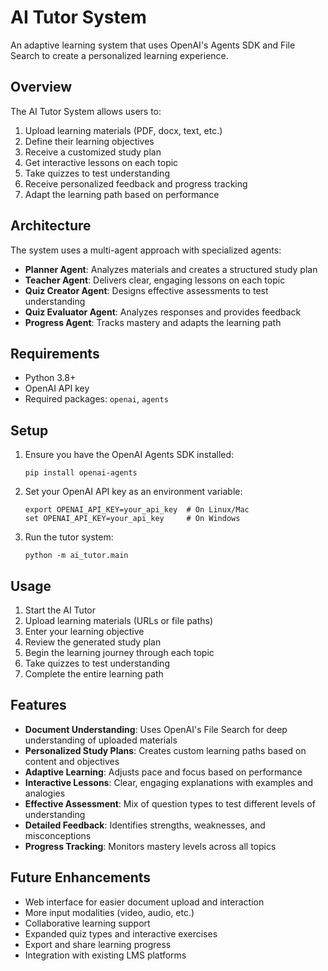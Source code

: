 # AI Tutor System

An adaptive learning system that uses OpenAI's Agents SDK and File Search to create a personalized learning experience.

## Overview

The AI Tutor System allows users to:

1. Upload learning materials (PDF, docx, text, etc.)
2. Define their learning objectives
3. Receive a customized study plan
4. Get interactive lessons on each topic
5. Take quizzes to test understanding
6. Receive personalized feedback and progress tracking
7. Adapt the learning path based on performance

## Architecture

The system uses a multi-agent approach with specialized agents:

- **Planner Agent**: Analyzes materials and creates a structured study plan
- **Teacher Agent**: Delivers clear, engaging lessons on each topic
- **Quiz Creator Agent**: Designs effective assessments to test understanding
- **Quiz Evaluator Agent**: Analyzes responses and provides feedback
- **Progress Agent**: Tracks mastery and adapts the learning path

## Requirements

- Python 3.8+
- OpenAI API key
- Required packages: `openai`, `agents`

## Setup

1. Ensure you have the OpenAI Agents SDK installed:
   ```
   pip install openai-agents
   ```

2. Set your OpenAI API key as an environment variable:
   ```
   export OPENAI_API_KEY=your_api_key  # On Linux/Mac
   set OPENAI_API_KEY=your_api_key     # On Windows
   ```

3. Run the tutor system:
   ```
   python -m ai_tutor.main
   ```

## Usage

1. Start the AI Tutor
2. Upload learning materials (URLs or file paths)
3. Enter your learning objective
4. Review the generated study plan
5. Begin the learning journey through each topic
6. Take quizzes to test understanding
7. Complete the entire learning path

## Features

- **Document Understanding**: Uses OpenAI's File Search for deep understanding of uploaded materials
- **Personalized Study Plans**: Creates custom learning paths based on content and objectives
- **Adaptive Learning**: Adjusts pace and focus based on performance
- **Interactive Lessons**: Clear, engaging explanations with examples and analogies
- **Effective Assessment**: Mix of question types to test different levels of understanding
- **Detailed Feedback**: Identifies strengths, weaknesses, and misconceptions
- **Progress Tracking**: Monitors mastery levels across all topics

## Future Enhancements

- Web interface for easier document upload and interaction
- More input modalities (video, audio, etc.)
- Collaborative learning support
- Expanded quiz types and interactive exercises
- Export and share learning progress
- Integration with existing LMS platforms 
